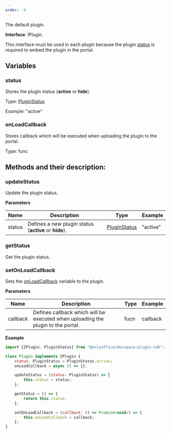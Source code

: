 ```yaml
---
order: -9
---
```



The default plugin.

**Interface**: IPlugin.

This interface must be used in each plugin because the plugin [status](#status) is required to embed the plugin in the portal.

## Variables

### status

Stores the plugin status (**active** or **hide**).

Type: [PluginStatus](https://github.com/ONLYOFFICE/docspace-plugin-sdk/blob/master/src/enums/Plugins.ts)

Example: "active"


### onLoadCallback

Stores callback which will be executed when uploading the plugin to the portal.

Type: func


## Methods and their description:

### updateStatus

Update the plugin status.

  **Parameters**

  | Name   | Description                                           | Type                                                                                               | Example  |
  | ------ | ----------------------------------------------------- | -------------------------------------------------------------------------------------------------- | -------- |
  | status | Defines a new plugin status (**active** or **hide**). | [PluginStatus](https://github.com/ONLYOFFICE/docspace-plugin-sdk/blob/master/src/enums/Plugins.ts) | "active" |


### getStatus

Get the plugin status.


### setOnLoadCallback

Sets the [onLoadCallback](#onloadcallback) variable to the plugin.

  **Parameters**

  | Name     | Description                                                                      | Type | Example  |
  | -------- | -------------------------------------------------------------------------------- | ---- | -------- |
  | callback | Defines callback which will be executed when uploading the plugin to the portal. | fucn | callback |

**Example**

``` javascript
import {IPlugin, PluginStatus} from "@onlyoffice/docspace-plugin-sdk";

class Plugin implements IPlugin {
    status: PluginStatus = PluginStatus.active;
    onLoadCallback = async () => {};

    updateStatus = (status: PluginStatus) => {
        this.status = status;
    };

    getStatus = () => {
        return this.status;
    };

    setOnLoadCallback = (callback: () => Promise<void>) => {
        this.onLoadCallback = callback;
    };
}
```
